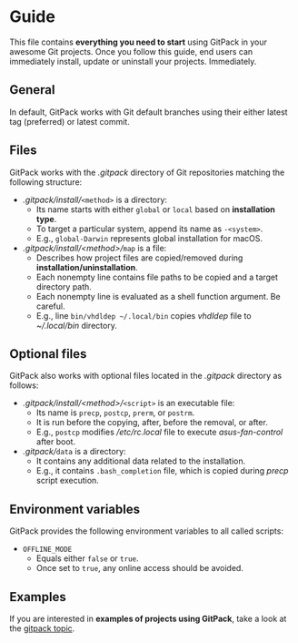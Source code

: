 # Guide

This file contains **everything you need to start** using GitPack in your awesome Git projects. Once you follow this guide, end users can immediately install, update or uninstall your projects. Immediately.

## General

In default, GitPack works with Git default branches using their either latest tag (preferred) or latest commit.

## Files

GitPack works with the *.gitpack* directory of Git repositories matching the following structure:

* *.gitpack/install/*`<method>` is a directory:
  * Its name starts with either `global` or `local` based on **installation type**.
  * To target a particular system, append its name as `-<system>`.
  * E.g., `global-Darwin` represents global installation for macOS.
* *.gitpack/install/\<method\>/*`map` is a file:
  * Describes how project files are copied/removed during **installation/uninstallation**.
  * Each nonempty line contains file paths to be copied and a target directory path.
  * Each nonempty line is evaluated as a shell function argument. Be careful.
  * E.g., line `bin/vhdldep ~/.local/bin` copies *vhdldep* file to *~/.local/bin* directory.

## Optional files

GitPack also works with optional files located in the *.gitpack* directory as follows:

* *.gitpack/install/\<method\>/*`<script>` is an executable file:
  * Its name is `precp`, `postcp`, `prerm`, or `postrm`.
  * It is run before the copying, after, before the removal, or after.
  * E.g., `postcp` modifies */etc/rc.local* file to execute *asus-fan-control* after boot.
* *.gitpack/*`data` is a directory:
  * It contains any additional data related to the installation.
  * E.g., it contains `.bash_completion` file, which is copied during *precp* script execution.

## Environment variables

GitPack provides the following environment variables to all called scripts:

* `OFFLINE_MODE`
  * Equals either `false` or `true`.
  * Once set to `true`, any online access should be avoided.

## Examples

If you are interested in **examples of projects using GitPack**, take a look at the [gitpack topic](https://github.com/topics/gitpack).
